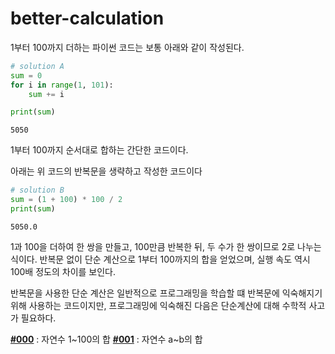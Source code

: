 # better-calculation

1부터 100까지 더하는 파이썬 코드는 보통 아래와 같이 작성된다.
``` python
# solution A
sum = 0
for i in range(1, 101):
    sum += i

print(sum)
```
```
5050
```
1부터 100까지 순서대로 합하는 간단한 코드이다.

아래는 위 코드의 반복문을 생략하고 작성한 코드이다
``` python
# solution B
sum = (1 + 100) * 100 / 2
print(sum)
```
```
5050.0
```
1과 100을 더하여 한 쌍을 만들고, 100만큼 반복한 뒤, 두 수가 한 쌍이므로 2로 나누는 식이다.
반복문 없이 단순 계산으로 1부터 100까지의 합을 얻었으며, 실행 속도 역시 100배 정도의 차이를 보인다.

반복문을 사용한 단순 계산은 일반적으로 프로그래밍을 학습할 떄 반복문에 익숙해지기 위해 사용하는 코드이지만, 프로그래밍에 익숙해진 다음은 단순계산에 대해 수학적 사고가 필요하다.  

<strong>[#000](000)</strong> : 자연수 1~100의 합
<strong>[#001](001)</strong> : 자연수 a~b의 합
